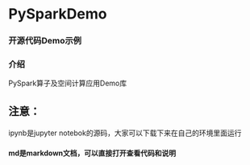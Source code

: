 # PySparkDemo

### 开源代码Demo示例

### 介绍
PySpark算子及空间计算应用Demo库

## 注意：
####
ipynb是jupyter notebok的源码，大家可以下载下来在自己的环境里面运行

#### md是markdown文档，可以直接打开查看代码和说明

